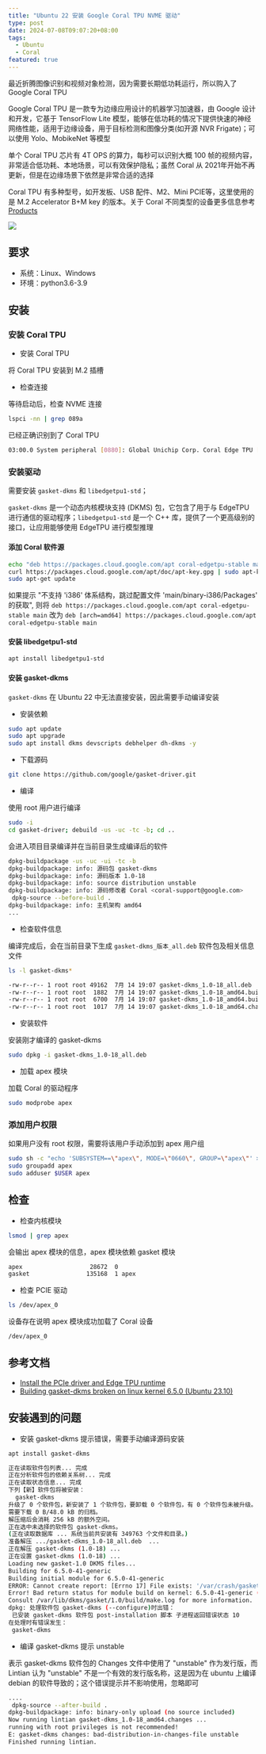 ```yaml
---
title: "Ubuntu 22 安装 Google Coral TPU NVME 驱动"
type: post
date: 2024-07-08T09:07:20+08:00
tags:
  - Ubuntu
  - Coral
featured: true
---
```


最近折腾图像识别和视频对象检测，因为需要长期低功耗运行，所以购入了 Google Coral TPU

Google Coral TPU 是一款专为边缘应用设计的机器学习加速器，由 Google 设计和开发，它基于 TensorFlow Lite 模型，能够在低功耗的情况下提供快速的神经网络性能，适用于边缘设备，用于目标检测和图像分类(如开源 NVR Frigate)；可以使用 Yolo、MobikeNet 等模型

单个 Coral TPU 芯片有 4T OPS 的算力，每秒可以识别大概 100 帧的视频内容，非常适合低功耗、本地场景，可以有效保护隐私；虽然 Coral 从 2021年开始不再更新，但是在边缘场景下依然是非常合适的选择

Coral TPU 有多种型号，如开发板、USB 配件、M2、Mini PCIE等，这里使用的是 M.2 Accelerator B+M key 的版本。关于 Coral 不同类型的设备更多信息参考 [Products](https://coral.ai/products/)

![](https://lh3.googleusercontent.com/-R0H37d9aKorHo_VYWf8hCfukvbZolBaW2SHW1uDDn1G411r3MqemjxPZa9f44q8OwlfYIkGxSoj-GQbZGd2j7lxtyzSklIQVUWvo9r88mn8CzB-rcw=w2000-rw)

## 要求

- 系统：Linux、Windows
- 环境：python3.6-3.9

## 安装

### 安装 Coral TPU

- 安装 Coral TPU

将 Coral TPU 安装到 M.2 插槽

- 检查连接

等待启动后，检查 NVME 连接

```bash
lspci -nn | grep 089a
```

已经正确识别到了 Coral TPU

```bash
03:00.0 System peripheral [0880]: Global Unichip Corp. Coral Edge TPU [1ac1:089a]
```

### 安装驱动

需要安装 `gasket-dkms` 和 `libedgetpu1-std`；

`gasket-dkms` 是一个动态内核模块支持 (DKMS) 包，它包含了用于与 EdgeTPU 进行通信的驱动程序；`libedgetpu1-std` 是一个 C++ 库，提供了一个更高级别的接口，让应用能够使用 EdgeTPU 进行模型推理

#### 添加 Coral 软件源

```bash
echo "deb https://packages.cloud.google.com/apt coral-edgetpu-stable main" | sudo tee /etc/apt/sources.list.d/coral-edgetpu.list
curl https://packages.cloud.google.com/apt/doc/apt-key.gpg | sudo apt-key add -
sudo apt-get update
```

如果提示 "不支持 'i386' 体系结构，跳过配置文件 'main/binary-i386/Packages' 的获取", 则将 `deb https://packages.cloud.google.com/apt coral-edgetpu-stable main` 改为 `deb [arch=amd64] https://packages.cloud.google.com/apt coral-edgetpu-stable main`

#### 安装 libedgetpu1-std

```bash
apt install libedgetpu1-std
```

#### 安装 gasket-dkms

`gasket-dkms` 在 Ubuntu 22 中无法直接安装，因此需要手动编译安装

- 安装依赖

```bash
sudo apt update
sudo apt upgrade
sudo apt install dkms devscripts debhelper dh-dkms -y
```

- 下载源码

```bash
git clone https://github.com/google/gasket-driver.git
```

- 编译

使用 root 用户进行编译

```bash
sudo -i
cd gasket-driver; debuild -us -uc -tc -b; cd ..
```

会进入项目目录编译并在当前目录生成编译后的软件

```bash
dpkg-buildpackage -us -uc -ui -tc -b
dpkg-buildpackage: info: 源码包 gasket-dkms
dpkg-buildpackage: info: 源码版本 1.0-18
dpkg-buildpackage: info: source distribution unstable
dpkg-buildpackage: info: 源码修改者 Coral <coral-support@google.com>
 dpkg-source --before-build .
dpkg-buildpackage: info: 主机架构 amd64
...
```

- 检查软件信息

编译完成后，会在当前目录下生成 `gasket-dkms_版本_all.deb` 软件包及相关信息文件

```bash
ls -l gasket-dkms*
```

```bash
-rw-r--r-- 1 root root 49162  7月 14 19:07 gasket-dkms_1.0-18_all.deb
-rw-r--r-- 1 root root  1882  7月 14 19:07 gasket-dkms_1.0-18_amd64.build
-rw-r--r-- 1 root root  6700  7月 14 19:07 gasket-dkms_1.0-18_amd64.buildinfo
-rw-r--r-- 1 root root  1017  7月 14 19:07 gasket-dkms_1.0-18_amd64.changes
```

- 安装软件

安装刚才编译的 gasket-dkms

```bash
sudo dpkg -i gasket-dkms_1.0-18_all.deb
```

- 加载 apex 模块

加载 Coral 的驱动程序

```bash
sudo modprobe apex
```

### 添加用户权限

如果用户没有 root 权限，需要将该用户手动添加到 apex 用户组

```bash
sudo sh -c "echo 'SUBSYSTEM==\"apex\", MODE=\"0660\", GROUP=\"apex\"' >> /etc/udev/rules.d/65-apex.rules"
sudo groupadd apex
sudo adduser $USER apex
```

## 检查

- 检查内核模块

```bash
lsmod | grep apex
```

会输出 apex 模块的信息，apex 模块依赖 gasket 模块

```bash
apex                   28672  0
gasket                135168  1 apex
```

- 检查 PCIE 驱动

```bash
ls /dev/apex_0
```

设备存在说明 apex 模块成功加载了 Coral 设备

```bash
/dev/apex_0
```

## 参考文档

- [Install the PCIe driver and Edge TPU runtime](https://coral.ai/docs/m2/get-started/#2a-on-linux)
- [Building gasket-dkms broken on linux kernel 6.5.0 (Ubuntu 23.10)](https://github.com/google-coral/edgetpu/issues/808)

## 安装遇到的问题

- 安装 gasket-dkms 提示错误，需要手动编译源码安装

```bash
apt install gasket-dkms
```

```bash
正在读取软件包列表... 完成
正在分析软件包的依赖关系树... 完成
正在读取状态信息... 完成
下列【新】软件包将被安装：
  gasket-dkms
升级了 0 个软件包，新安装了 1 个软件包，要卸载 0 个软件包，有 0 个软件包未被升级。
需要下载 0 B/48.0 kB 的归档。
解压缩后会消耗 256 kB 的额外空间。
正在选中未选择的软件包 gasket-dkms。
(正在读取数据库 ... 系统当前共安装有 349763 个文件和目录。)
准备解压 .../gasket-dkms_1.0-18_all.deb  ...
正在解压 gasket-dkms (1.0-18) ...
正在设置 gasket-dkms (1.0-18) ...
Loading new gasket-1.0 DKMS files...
Building for 6.5.0-41-generic
Building initial module for 6.5.0-41-generic
ERROR: Cannot create report: [Errno 17] File exists: '/var/crash/gasket-dkms.0.crash'
Error! Bad return status for module build on kernel: 6.5.0-41-generic (x86_64)
Consult /var/lib/dkms/gasket/1.0/build/make.log for more information.
dpkg: 处理软件包 gasket-dkms (--configure)时出错：
 已安装 gasket-dkms 软件包 post-installation 脚本 子进程返回错误状态 10
在处理时有错误发生：
 gasket-dkms
```

- 编译 gasket-dkms 提示 unstable

表示 gasket-dkms 软件包的 Changes 文件中使用了 "unstable" 作为发行版，而 Lintian 认为 "unstable" 不是一个有效的发行版名称，这是因为在 ubuntu 上编译 debian 的软件导致的；这个错误提示并不影响使用，忽略即可

```bash
....
 dpkg-source --after-build .
dpkg-buildpackage: info: binary-only upload (no source included)
Now running lintian gasket-dkms_1.0-18_amd64.changes ...
running with root privileges is not recommended!
E: gasket-dkms changes: bad-distribution-in-changes-file unstable
Finished running lintian.
```
